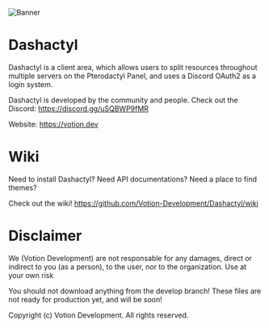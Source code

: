 ![Banner](https://media.discordapp.net/attachments/706970617471303761/768606122147708968/pterodactyl-panel.png)

# Dashactyl

Dashactyl is a client area, which allows users to split resources throughout multiple servers on the Pterodactyl Panel, and uses a Discord OAuth2 as a login system. 

Dashactyl is developed by the community and people. Check out the Discord: https://discord.gg/uSQBWP9fMR

Website: https://votion.dev

# Wiki

Need to install Dashactyl? Need API documentations? Need a place to find themes?

Check out the wiki! https://github.com/Votion-Development/Dashactyl/wiki

# Disclaimer

We (Votion Development) are not responsable for any damages, direct or indirect to you (as a person), to the user, nor to the organization. Use at your own risk

You should not download anything from the develop branch! These files are not ready for production yet, and will be soon!

Copyright (c) Votion Development. All rights reserved.

